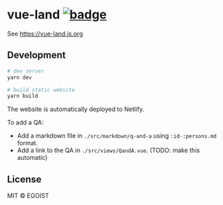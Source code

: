 # vue-land [![badge](https://img.shields.io/discord/325477692906536972.svg)](https://vue-land.js.org)

See https://vue-land.js.org

## Development

```bash
# dev server
yarn dev

# build static website
yarn build
```

The website is automatically deployed to Netlify.

To add a QA:

- Add a markdown file in `./src/markdown/q-and-a` using `:id-:persons.md` format.
- Add a link to the QA in `./src/views/QandA.vue`. (TODO: make this automatic)

## License

MIT &copy; EGOIST
